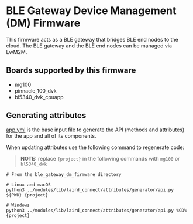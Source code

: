# BLE Gateway Device Management (DM) Firmware

This firmware acts as a BLE gateway that bridges BLE end nodes to the cloud.
The BLE gateway and the BLE end nodes can be managed via LwM2M.

## Boards supported by this firmware

- mg100
- pinnacle_100_dvk
- bl5340_dvk_cpuapp

## Generating attributes

[app.yml](app.yml) is the base input file to generate the API (methods and attributes) for the app and all of its components.

When updating attributes use the following command to regenerate code:

> **NOTE:** replace `{project}` in the following commands with `mg100` or `bl5340_dvk`

```
# From the ble_gateway_dm_firmware directory

# Linux and macOS
python3 ../modules/lib/laird_connect/attributes/generator/api.py ${PWD} {project}

# Windows
python3 ../modules/lib/laird_connect/attributes/generator/api.py %CD% {project}
```
